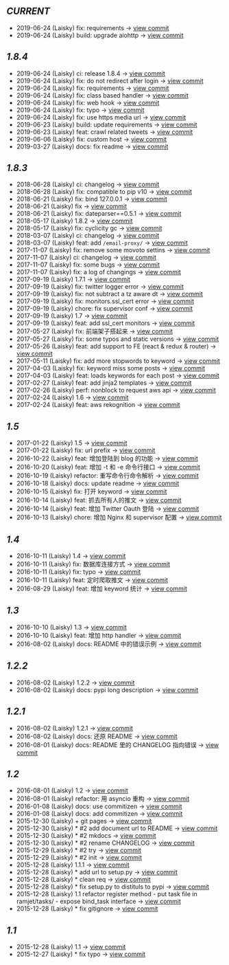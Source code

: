        
*CURRENT*
---
    
- 2019-06-24 (Laisky) fix: requirements -> [view commit](https://github.com/Laisky/ramjet/commit/9174c7b03d4bc6bd9506f07f4d24fe3e171e9fb7)
- 2019-06-24 (Laisky) build: upgrade aiohttp -> [view commit](https://github.com/Laisky/ramjet/commit/15524040f47c1e9ab28778766168068433bb815c)    
       
*1.8.4*
---
    
- 2019-06-24 (Laisky) ci: release 1.8.4 -> [view commit](https://github.com/Laisky/ramjet/commit/82d52a33c3944483f59e57aa7163395783e1ccf2)
- 2019-06-24 (Laisky) fix: do not redirect after login -> [view commit](https://github.com/Laisky/ramjet/commit/10a2d560c6d111669830ed93f55082590af1f32f)
- 2019-06-24 (Laisky) fix: requirements -> [view commit](https://github.com/Laisky/ramjet/commit/91c5884c79becb95d75d66aa1abcd65f6d0f64fe)
- 2019-06-24 (Laisky) fix: class based handler -> [view commit](https://github.com/Laisky/ramjet/commit/d246e85ebb88bc75d5c614a596de970f43ed0c56)
- 2019-06-24 (Laisky) fix: web hook -> [view commit](https://github.com/Laisky/ramjet/commit/dff49fa13f2113ddf776076338f1b69adbc7f7ae)
- 2019-06-24 (Laisky) fix: typo -> [view commit](https://github.com/Laisky/ramjet/commit/8cabe3bc5472edaf47f391b2cef93b51af0d4b37)
- 2019-06-24 (Laisky) fix: use https media url -> [view commit](https://github.com/Laisky/ramjet/commit/0a49ae61d0aa5b541467ce262b9971e740dc953a)
- 2019-06-23 (Laisky) build: update requirements -> [view commit](https://github.com/Laisky/ramjet/commit/bc324c85d92d105e0608eaf4518351385e8acc01)
- 2019-06-23 (Laisky) feat: crawl related tweets -> [view commit](https://github.com/Laisky/ramjet/commit/f529d78f1a10ac80d4b905fa11b1f5b4919ce3ca)
- 2019-06-06 (Laisky) fix: custom host -> [view commit](https://github.com/Laisky/ramjet/commit/9e700269bb02bd34756a55a3b7e8636ad86fe26b)
- 2019-03-27 (Laisky) docs: fix readme -> [view commit](https://github.com/Laisky/ramjet/commit/a814b98b476c461d78da4df1a89113fa2dde9272)    
       
*1.8.3*
---
    
- 2018-06-28 (Laisky) ci: changelog -> [view commit](https://github.com/Laisky/ramjet/commit/51e263b8bc9615cf3a3e262fbb75a64994db3ced)
- 2018-06-28 (Laisky) fix: compatible to pip v10 -> [view commit](https://github.com/Laisky/ramjet/commit/def187cb76c183ffba71fac94aeb7a3ec54fc717)
- 2018-06-21 (Laisky) fix: bind 127.0.0.1 -> [view commit](https://github.com/Laisky/ramjet/commit/c651116f2a2e21a5a191bb0a99e47ea8f39e2a3d)
- 2018-06-21 (Laisky) fix -> [view commit](https://github.com/Laisky/ramjet/commit/5cc2650cd873e2531907f5cdcfc0da8e347e9fa6)
- 2018-06-21 (Laisky) fix: dateparser==0.5.1 -> [view commit](https://github.com/Laisky/ramjet/commit/eccfceb518ed462ff7b3dc10a50ec2705c9326ce)
- 2018-05-17 (Laisky) 1.8.2 -> [view commit](https://github.com/Laisky/ramjet/commit/e2dc3b14d7adcaeb48bbb7a1abd71558230ead2f)
- 2018-05-17 (Laisky) fix: cyclicity gc -> [view commit](https://github.com/Laisky/ramjet/commit/7367d9eecc85fe59612bff2f17c2bc694f5bff5f)
- 2018-03-07 (Laisky) ci: changelog -> [view commit](https://github.com/Laisky/ramjet/commit/d5f85f903ae2c12e38a6722f278de871150aceae)
- 2018-03-07 (Laisky) feat: add `/email-proxy/` -> [view commit](https://github.com/Laisky/ramjet/commit/71d7f6c1c4be92185eb02721262136d67cdc328e)
- 2017-11-07 (Laisky) fix: remove some movoto settins -> [view commit](https://github.com/Laisky/ramjet/commit/27262df48e271bdcd1dc5f7c50b38a65ba3bc6aa)
- 2017-11-07 (Laisky) ci: changelog -> [view commit](https://github.com/Laisky/ramjet/commit/af4536129bae8c28e61354a3d5d8bb69c4fd5789)
- 2017-11-07 (Laisky) fix: some bugs -> [view commit](https://github.com/Laisky/ramjet/commit/e8787a80674feffae1ec0b5dd00758dd1344e099)
- 2017-11-07 (Laisky) fix: a log of changings -> [view commit](https://github.com/Laisky/ramjet/commit/c08ced7b9cf82cd8ea28216ec6297459651bf4ad)
- 2017-09-19 (Laisky) 1.7.1 -> [view commit](https://github.com/Laisky/ramjet/commit/979517cd078d620cabe9945b0869f9d524c7bee7)
- 2017-09-19 (Laisky) fix: twitter logger error -> [view commit](https://github.com/Laisky/ramjet/commit/c1f389e0f167583f1ad37ff254d29de4e1bbfe98)
- 2017-09-19 (Laisky) fix: not subtract a tz aware dt -> [view commit](https://github.com/Laisky/ramjet/commit/8dd9b8aec55522b9d3cce58c83efb74c2af91b44)
- 2017-09-19 (Laisky) fix: monitors.ssl_cert error -> [view commit](https://github.com/Laisky/ramjet/commit/b9b109be2dc365ad44bebd37b54bf569c7e57a46)
- 2017-09-19 (Laisky) chore: fix supervisor conf -> [view commit](https://github.com/Laisky/ramjet/commit/f61f454d4bc173c3d15bddde0a0df04983c6ca84)
- 2017-09-19 (Laisky) 1.7 -> [view commit](https://github.com/Laisky/ramjet/commit/390354d5a67c59e5fea6ca25df8a66377dfbd27c)
- 2017-09-19 (Laisky) feat: add ssl_cert monitors -> [view commit](https://github.com/Laisky/ramjet/commit/709350e5b37fad9eb67fa7d2d60accb28f2b4017)
- 2017-05-27 (Laisky) fix: 前端架子搭起来 -> [view commit](https://github.com/Laisky/ramjet/commit/7581fbd747fb787c2df67fb51aeca7c8128a3a0d)
- 2017-05-27 (Laisky) fix: some typos and static versions -> [view commit](https://github.com/Laisky/ramjet/commit/ac1c8d36f67f8e6430ddf6b76bd023d5eca40571)
- 2017-05-26 (Laisky) feat: add support to FE (react & redux & router) -> [view commit](https://github.com/Laisky/ramjet/commit/07f979fca9798a96cbde849662e007f912ea0eef)
- 2017-05-11 (Laisky) fix: add more stopwords to keyword -> [view commit](https://github.com/Laisky/ramjet/commit/a5c5c19007cf0b33b78a4c4cd9e7a785ea46e55a)
- 2017-04-03 (Laisky) fix: keyword miss some posts -> [view commit](https://github.com/Laisky/ramjet/commit/d13db555ad69e3dc1f01378e9f77e21ae3bea697)
- 2017-04-03 (Laisky) feat: loads keywords for each post -> [view commit](https://github.com/Laisky/ramjet/commit/aff9e9797e468e878f53af771b4277a727fb0411)
- 2017-02-27 (Laisky) feat: add jinja2 templates -> [view commit](https://github.com/Laisky/ramjet/commit/39b5424a40fc79525fb003a86edafbfc349c24cf)
- 2017-02-26 (Laisky) perf: nonblock to request aws api -> [view commit](https://github.com/Laisky/ramjet/commit/a0fc05c00b3c618a18967d46cd04b87554fcb9f5)
- 2017-02-24 (Laisky) 1.6 -> [view commit](https://github.com/Laisky/ramjet/commit/ccd9af693c33e2838c55b5ed459a565abf56eab6)
- 2017-02-24 (Laisky) feat: aws rekognition -> [view commit](https://github.com/Laisky/ramjet/commit/fefe17c6217fd358c09e9bf38ab276b1e21c5121)    
       
*1.5*
---
    
- 2017-01-22 (Laisky) 1.5 -> [view commit](https://github.com/Laisky/ramjet/commit/b7603d03121d625589bc79e4b96747eddb76f919)
- 2017-01-22 (Laisky) fix: url prefix -> [view commit](https://github.com/Laisky/ramjet/commit/4e94d7c08d3646dae7ca88320e960e0f11c67569)
- 2016-10-22 (Laisky) feat: 增加登陆到 blog 的功能 -> [view commit](https://github.com/Laisky/ramjet/commit/48eeb1e26ae6564f93d26189e8bc809d228d4c09)
- 2016-10-20 (Laisky) feat: 增加 -t 和 -e 命令行接口 -> [view commit](https://github.com/Laisky/ramjet/commit/1b3e3607f07f90962005b6e9cf514532d9081dbf)
- 2016-10-19 (Laisky) refactor: 重写命令行命令解析 -> [view commit](https://github.com/Laisky/ramjet/commit/4a0fcf3fbd7eb478e452d1857dd718501e524c3e)
- 2016-10-18 (Laisky) docs: update readme -> [view commit](https://github.com/Laisky/ramjet/commit/29db3dcf566d6485b9e00cfa61267c1e2959a5e0)
- 2016-10-15 (Laisky) fix: 打开 keyword -> [view commit](https://github.com/Laisky/ramjet/commit/98f3134d7367b0d6d1eebc35e8805134c563966b)
- 2016-10-14 (Laisky) feat: 抓去所有人的推文 -> [view commit](https://github.com/Laisky/ramjet/commit/76b0a7f0bf46b627c5de5358d6a1aa3858f06f48)
- 2016-10-14 (Laisky) feat: 增加 Twitter Oauth 登陆 -> [view commit](https://github.com/Laisky/ramjet/commit/fd340aca5ff77aab013ca6aa2b9f9df1a3ca97f7)
- 2016-10-13 (Laisky) chore: 增加 Nginx 和 supervisor 配置 -> [view commit](https://github.com/Laisky/ramjet/commit/4669895490613bc4c8ec5e28f4c2804262373102)    
       
*1.4*
---
    
- 2016-10-11 (Laisky) 1.4 -> [view commit](https://github.com/Laisky/ramjet/commit/db36d85f548260177ea9df06ddbf71f1c83b4184)
- 2016-10-11 (Laisky) fix: 数据库连接方式 -> [view commit](https://github.com/Laisky/ramjet/commit/7f1634d760a9c2e1b8bb1e0737defe77c8a8913e)
- 2016-10-11 (Laisky) fix: typo -> [view commit](https://github.com/Laisky/ramjet/commit/a2de59f3933b0e4c9383535ae6009fa4886b9017)
- 2016-10-11 (Laisky) feat: 定时爬取推文 -> [view commit](https://github.com/Laisky/ramjet/commit/06d5f88a1bb5e5d6537ce52ac3db234b72d1e8f3)
- 2016-08-29 (Laisky) feat: 增加 keyword 统计 -> [view commit](https://github.com/Laisky/ramjet/commit/011af289eaf69f0606317807d579b0597c3bfccf)    
       
*1.3*
---
    
- 2016-10-10 (Laisky) 1.3 -> [view commit](https://github.com/Laisky/ramjet/commit/6a7d7952209c51ab429cb79825d05aea9ca6d51a)
- 2016-10-10 (Laisky) feat: 增加 http handler -> [view commit](https://github.com/Laisky/ramjet/commit/0417a079a5740284494c9acc91fd023e600c30ba)
- 2016-08-02 (Laisky) docs: README 中的错误示例 -> [view commit](https://github.com/Laisky/ramjet/commit/33fffccd333b2ba7a31fc88b555b7b94bd97a13e)    
       
*1.2.2*
---
    
- 2016-08-02 (Laisky) 1.2.2 -> [view commit](https://github.com/Laisky/ramjet/commit/77858d56e675d766d7daebc4f475dbb3030107d4)
- 2016-08-02 (Laisky) docs: pypi long description -> [view commit](https://github.com/Laisky/ramjet/commit/8da79573defb1c49f9da607854b1cf54be56ab6c)    
       
*1.2.1*
---
    
- 2016-08-02 (Laisky) 1.2.1 -> [view commit](https://github.com/Laisky/ramjet/commit/ac318b3721cadc0abde1e1c1e7b4fcbeed1b63f3)
- 2016-08-02 (Laisky) docs: 还原 README -> [view commit](https://github.com/Laisky/ramjet/commit/c1b5ba8f5f306194ae5518b88aab330dae630c8d)
- 2016-08-01 (Laisky) docs: README 里的 CHANGELOG 指向错误 -> [view commit](https://github.com/Laisky/ramjet/commit/e3dc74aa46abf5f68527dd9a6c08b5d3b7b2808e)    
       
*1.2*
---
    
- 2016-08-01 (Laisky) 1.2 -> [view commit](https://github.com/Laisky/ramjet/commit/563f65ea65aac9fd0ca2fdf8394ce428fda922e0)
- 2016-08-01 (Laisky) refactor: 用 asyncio 重构 -> [view commit](https://github.com/Laisky/ramjet/commit/8ada8c313470fdb65647394e0caf42e822ee8633)
- 2016-01-08 (Laisky) docs: use commitizen -> [view commit](https://github.com/Laisky/ramjet/commit/800a8ffab6e9b3a19ead1dc4892c1fcfa042d316)
- 2016-01-08 (Laisky) docs: add commitizen -> [view commit](https://github.com/Laisky/ramjet/commit/d5ef023fa594a9abfaf5c366d8e6a80f25814f8e)
- 2015-12-30 (Laisky) + git pages -> [view commit](https://github.com/Laisky/ramjet/commit/7f73bc3e439c02a838ac589636964ce7af94ddc6)
- 2015-12-30 (Laisky) * #2 add document url to README -> [view commit](https://github.com/Laisky/ramjet/commit/59c2ec019f3e197faddfc5fa8b275c2cb7f00d5a)
- 2015-12-30 (Laisky) * #2 mkdocs -> [view commit](https://github.com/Laisky/ramjet/commit/acdcc83ce887ee8ff3fc12c35a57a9494ba9e0a6)
- 2015-12-30 (Laisky) * #2 rename CHANGELOG -> [view commit](https://github.com/Laisky/ramjet/commit/30f5fac8a366711c4db26914d4630a043e3fc1ba)
- 2015-12-29 (Laisky) * #2 try -> [view commit](https://github.com/Laisky/ramjet/commit/351fbde6c11d9aacea287f17b30ab227155823f8)
- 2015-12-29 (Laisky) * #2 init -> [view commit](https://github.com/Laisky/ramjet/commit/29c6fb2dff6ffd1519b956dd8af0b4ce06906b67)
- 2015-12-28 (Laisky) 1.1.1 -> [view commit](https://github.com/Laisky/ramjet/commit/5722b046ca8161beb58c30cf0c4964936e294bae)
- 2015-12-28 (Laisky) * add url to setup.py -> [view commit](https://github.com/Laisky/ramjet/commit/e12f926c82c47de9e6906377c46edad79c895574)
- 2015-12-28 (Laisky) * clean req -> [view commit](https://github.com/Laisky/ramjet/commit/74a0fd222b8b3191805c51bcf52011368cff1749)
- 2015-12-28 (Laisky) * fix setup.py to distituls to pypi -> [view commit](https://github.com/Laisky/ramjet/commit/e5848c06ba32d8c06a945c1d9747497699f0f09f)
- 2015-12-28 (Laisky) 1.1 refactor register method   - put task file in ramjet/tasks/   - expose bind_task interface -> [view commit](https://github.com/Laisky/ramjet/commit/75ba274fa94c4d9c25f9b5dcd4a05621d349edfd)
- 2015-12-28 (Laisky) * fix gitignore -> [view commit](https://github.com/Laisky/ramjet/commit/4907f7e0517ea32da7e3b4d1e872f7f9238a0cb9)    
       
*1.1*
---
    
- 2015-12-28 (Laisky) 1.1 -> [view commit](https://github.com/Laisky/ramjet/commit/a74d529cc4cbcc48e4bbe58087902b6768826273)
- 2015-12-27 (Laisky) * fix typo -> [view commit](https://github.com/Laisky/ramjet/commit/e4e90e3d40894ff69c2659c09d71d40bd3ed90a5)    
